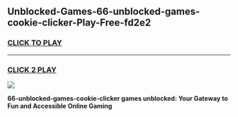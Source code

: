 
## Unblocked-Games-66-unblocked-games-cookie-clicker-Play-Free-fd2e2
<h3>
<a href="https://premium76.site?title=66-unblocked-games-cookie-clicker&ref=19M">CLICK TO PLAY</a></h3>
<hr>

<h3>
<a href="https://premium76.site?title=66-unblocked-games-cookie-clicker&ref=19M">CLICK 2 PLAY</a>
  
</h3>

<a href="https://premium76.site?title=66-unblocked-games-cookie-clicker&ref=19M"><img src="https://clearcache.store/games.png"></a>


**66-unblocked-games-cookie-clicker games unblocked: Your Gateway to Fun and Accessible Online Gaming**
